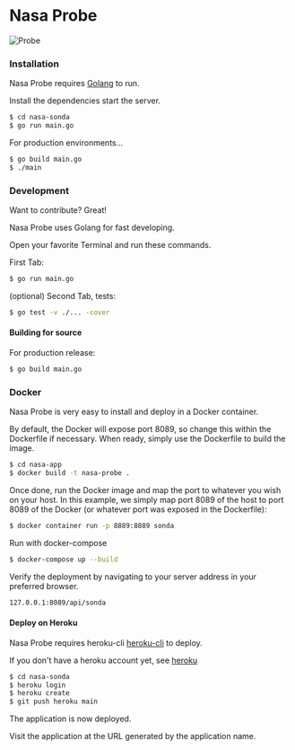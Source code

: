 # Nasa Probe

![Probe](https://emojipedia-us.s3.dualstack.us-west-1.amazonaws.com/thumbs/160/htc/37/rocket_1f680.png)

### Installation

Nasa Probe requires [Golang](https://golang.org/dl/) to run.

Install the dependencies start the server.

```sh
$ cd nasa-sonda
$ go run main.go
```

For production environments...

```sh
$ go build main.go
$ ./main
```

### Development

Want to contribute? Great!

Nasa Probe uses Golang for fast developing.

Open your favorite Terminal and run these commands.

First Tab:
```sh
$ go run main.go
```

(optional) Second Tab, tests:
```sh
$ go test -v ./... -cover
```

#### Building for source
For production release:
```sh
$ go build main.go
```

### Docker
Nasa Probe is very easy to install and deploy in a Docker container.

By default, the Docker will expose port 8089, so change this within the Dockerfile if necessary. 
When ready, simply use the Dockerfile to build the image.

```sh
$ cd nasa-app
$ docker build -t nasa-probe .
```

Once done, run the Docker image and map the port to whatever you wish on your host. In this example, we simply map port 8089 of the host to port 8089 of the Docker (or whatever port was exposed in the Dockerfile):

```sh
$ docker container run -p 8889:8889 sonda
```

Run with docker-compose

```sh
$ docker-compose up --build
```

Verify the deployment by navigating to your server address in your preferred browser.

```sh
127.0.0.1:8089/api/sonda
```

#### Deploy on Heroku

Nasa Probe requires heroku-cli [heroku-cli](https://devcenter.heroku.com/articles/getting-started-with-go#set-up) to deploy.

If you don't have a heroku account yet, see  [heroku](https://devcenter.heroku.com)

```sh
$ cd nasa-sonda
$ heroku login
$ heroku create
$ git push heroku main
```
The application is now deployed.

Visit the application at the URL generated by the application name.


